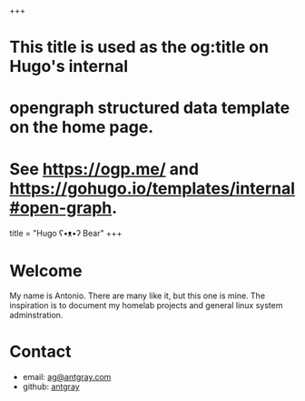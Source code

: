 +++
# This title is used as the og:title on Hugo's internal
# opengraph structured data template on the home page.
# See https://ogp.me/ and https://gohugo.io/templates/internal#open-graph.
title = "Hugo ʕ•ᴥ•ʔ Bear"
+++

# Welcome

My name is Antonio. There are many like it, but this one is mine. The
inspiration is to document my homelab projects and general linux system
adminstration.

# Contact

- email: ag@antgray.com
- github: [antgray](https://github.com/antgray)

